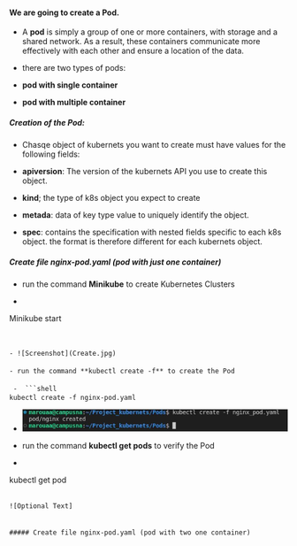 #### We are going to  create a Pod.
- A **pod** is simply a group of one or more containers, with storage and a shared network. As a result, these containers communicate more effectively with each other and ensure a location of the data.

- there are two types of pods:
 - **pod with single container**
 - **pod with multiple container**

##### Creation of the Pod:
- Chasqe object of kubernets  you want to create must have values for the following fields:

 - **apiversion**: The version of the kubernets API you use to create this object.

 - **kind**; the type of k8s object you expect to create 
 - **metada**: data of key type value to uniquely identify the object.
 - **spec**: contains the specification with nested fields specific to each k8s object. the format is therefore different for each kubernets object.
##### Create file nginx-pod.yaml (pod with just one container)

- run the command **Minikube** to create Kubernetes Clusters 

 -  ```shell
Minikube start
```


- ![Screenshot](Create.jpg)

- run the command **kubectl create -f** to create the Pod 

 -  ```shell
kubectl create -f nginx-pod.yaml
```
- ![Screenshot](Create.jpg)

- run the command **kubectl get pods** to verify the Pod 

 -  ```shell
kubectl get pod
``` 

![Optional Text]


##### Create file nginx-pod.yaml (pod with two one container)

